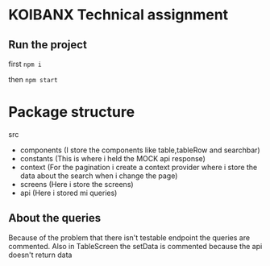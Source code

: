 # KOIBANX Technical assignment

## Run the project

first `npm i`

then `npm start`

# Package structure

src

- components (I store the components like table,tableRow and searchbar)
- constants (This is where i held the MOCK api response)
- context (For the pagination i create a context provider where i store the data about the search when i change the page)
- screens (Here i store the screens)
- api (Here i stored mi queries)

## About the queries

Because of the problem that there isn't testable endpoint the queries are commented. Also in TableScreen the setData is commented because the api doesn't return data

